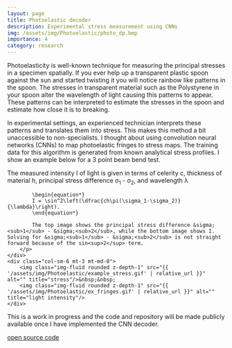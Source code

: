 ```yaml
---
layout: page
title: Photoelastic decoder
description: Experimental stress measurement using CNNs
img: /assets/img/Photoelastic/photo_dp.bmp
importance: 4
category: research
---
```


Photoelasticity is well-known technique for measuring the principal stresses in a specimen spatially. If you ever help up a transparent plastic spoon against the sun and started twisting it you will notice rainbow like patterns in the spoon. The stresses in transparent material such as the Polystyrene in your spoon alter the wavelength of light causing this patterns to appear. These patterns can be interpreted to estimate the stresses in the spoon and estimate how close it is to breaking.

In experimental settings, an experienced technician interprets these patterns and translates them into stress. This makes this method a bit unaccessible to non-specialists. I thought about using convolution neural networks (CNNs) to map photoelastic fringes to stress maps. The training data for this algorithm is generated from known analytical stress profiles. I show an example below for a 3 point beam bend test.

<div class="row justify-content-sm-center">
    <div class="col-sm-6 mt-3 mt-md-0">
        <p>
            The measured intensity I of light is given in terms of celerity c, thickness of material h, principal stress difference &sigma;<sub>1</sub> - &sigma;<sub>2</sub>, and wavelength &lambda;

            \begin{equation*}
            I = \sin^2\left(\dfrac{ch\pi(\sigma_1-\sigma_2)}{\lambda}\right).
            \end{equation*}

            The top image shows the principal stress difference &sigma;<sub>1</sub> - &sigma;<sub>2</sub>, while the bottom image shows I. Solving for &sigma;<sub>1</sub> - &sigma;<sub>2</sub> is not straight forward because of the sin<sup>2</sup> term.
        </p>
    </div>
    <div class="col-sm-6 mt-3 mt-md-0">
        <img class="img-fluid rounded z-depth-1" src="{{ '/assets/img/Photoelastic/example_stress.gif' | relative_url }}" alt="" title="stress"/>&nbsp;&nbsp;
        <img class="img-fluid rounded z-depth-1" src="{{ '/assets/img/Photoelastic/ex_fringes.gif' | relative_url }}" alt="" title="light intensity"/>
    </div>
</div>

This is a work in progress and the code and repository will be made publicly available once I have implemented the CNN decoder.

<a href="https://github.com/khbalhandawi/photoelastic_gen" target="_blank"> <i class="fab fa-github"></i> open source code</a>